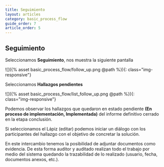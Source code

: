 ```yaml
---
title: Seguimiento
layout: articles
category: basic_process_flow
guide_order: 7
article_order: 5
---
```


## Seguimiento

Seleccionamos **Seguimiento**, nos muestra la siguiente pantalla

![]({% asset basic_process_flow/follow_up.png @path %}){: class="img-responsive"}

Seleccionamos **Hallazgos pendientes**

![]({% asset basic_process_flow/list_follow_up.png @path %}){: class="img-responsive"}


Podemos observar los hallazgos que quedaron en estado pendiente **(En proceso de implementación, Implementada)** del informe definitivo cerrado en la etapa conclusión.


Si seleccionamos el Lápiz (editar) podemos iniciar un diálogo con los participantes del hallazgo con el objetivo de concretar la solución. 

En este intercambio tenemos la posibilidad de adjuntar documentos como evidencia. De esta forma auditor y auditado realizan todo el trabajo por medio del sistema quedando la trazabilidad de lo realizado (usuario, fecha, documentos anexos, etc.).